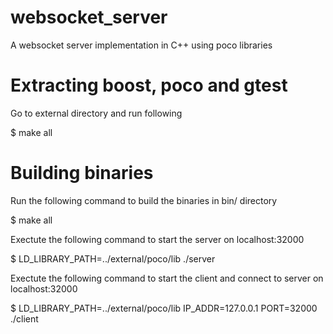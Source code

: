 # websocket_server
A websocket server implementation in C++ using poco libraries

# Extracting boost, poco and gtest
Go to external directory and run following

$ make all

# Building binaries
Run the following command to build the binaries in bin/ directory

$ make all

Exectute the following command to start the server on localhost:32000

$ LD_LIBRARY_PATH=../external/poco/lib ./server

Exectute the following command to start the client and connect to server on localhost:32000

$ LD_LIBRARY_PATH=../external/poco/lib IP_ADDR=127.0.0.1 PORT=32000 ./client
